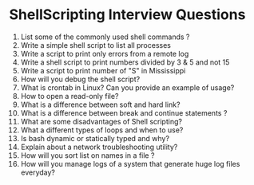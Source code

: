 # ShellScripting Interview Questions
  1. List some of the commonly used shell commands ?
  2. Write a simple shell script to list all processes 
  3. Write a script to print only errors from a remote log
  4. Write a shell script to print numbers divided by 3 & 5 and not 15
  5. Write a script to print number of "S" in Mississippi
  6. How will you debug the shell script?
  7. What is crontab in Linux? Can you provide an example of usage?
  8. How to open a read-only file?
  9. What is a difference between soft and hard link?
 10. What is a difference between break and continue statements ?
 11. What are some disadvantages of Shell scripting?
 12. What a different types of loops and when to use?
 13. Is bash dynamic or statically typed and why?
 14. Explain about a network troubleshooting utility?
 15. How will you sort list on names in a file ?
 16. How will you manage logs of a system that generate huge log files everyday?
